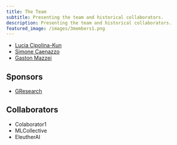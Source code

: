```yaml
---
title: The Team
subtitle: Presenting the team and historical collaborators.
description: Presenting the team and historical collaborators.
featured_image: /images/3members1.png
---
```



<!-- If we want an image appearing on the main body -->
<!-- [texto alternativo](https://avatars.githubusercontent.com/u/5190890?v=4)-->

- [Lucia Cipolina-Kun](https://lcipolina.github.io/)
- [Simone Caenazzo](https://www.linkedin.com/in/simone-caenazzo-a0a89774/)
- [Gaston Mazzei](https://gastonmazzei.github.io/)


## Sponsors
* [GResearch](https://www.gresearch.co.uk/)


## Collaborators

* Colaborator1
* MLCollective
* EleutherAI

<!-- ## Get Index -->

